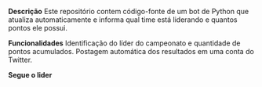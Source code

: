 **Descrição**
Este repositório contem código-fonte de um bot de Python que atualiza automaticamente e informa qual time está liderando e quantos pontos ele possui.

**Funcionalidades**
Identificação do líder do campeonato e quantidade de pontos acumulados.
Postagem automática dos resultados em uma conta do Twitter.

**Segue o lider**

